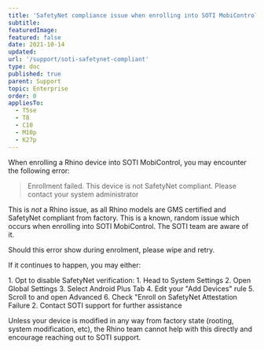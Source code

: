 ```yaml
---
title: 'SafetyNet compliance issue when enrolling into SOTI MobiControl'
subtitle:
featuredImage:
featured: false
date: 2021-10-14
updated:
url: '/support/soti-safetynet-compliant'
type: doc
published: true
parent: Support
topic: Enterprise
order: 0
appliesTo:
  - T5se
  - T8
  - C10
  - M10p
  - K27p
---
```


When enrolling a Rhino device into SOTI MobiControl, you may encounter the following error:

> Enrollment failed. This device is not SafetyNet compliant. Please contact your system administrator

This is _not_ a Rhino issue, as all Rhino models are GMS certified and SafetyNet compliant from factory. This is a known, random issue which occurs when enrolling into SOTI MobiControl. The SOTI team are aware of it.

Should this error show during enrolment, please wipe and retry.

If it continues to happen, you may either:

<div class="numbered-instructions" markdown="1">
1. Opt to disable SafetyNet verification:
  1. Head to System Settings
  2. Open Global Settings
  3. Select Android Plus Tab
  4. Edit your "Add Devices" rule
  5. Scroll to and open Advanced
  6. Check "Enroll on SafetyNet Attestation Failure
2. Contact SOTI support for further assistance
</div>

Unless your device is modified in any way from factory state (rooting, system modification, etc), the Rhino team cannot help with this directly and encourage reaching out to SOTI support.
